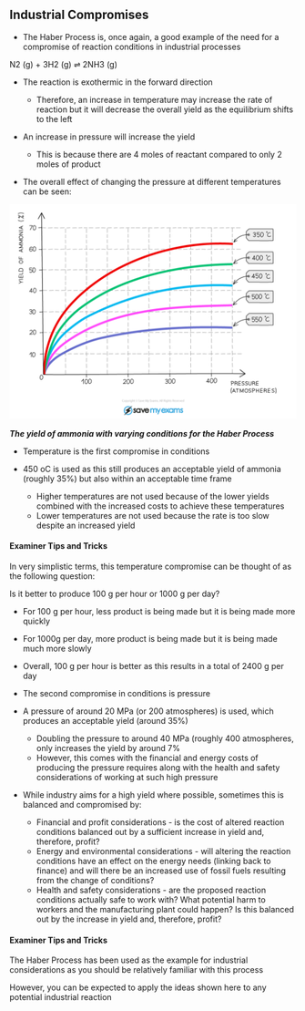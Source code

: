## Industrial Compromises

* The Haber Process is, once again, a good example of the need for a compromise of reaction conditions in industrial processes

N2 (g) + 3H2 (g) ⇌ 2NH3 (g)

* The reaction is exothermic in the forward direction

  + Therefore, an increase in temperature may increase the rate of reaction but it will decrease the overall yield as the equilibrium shifts to the left
* An increase in pressure will increase the yield

  + This is because there are 4 moles of reactant compared to only 2 moles of product

* The overall effect of changing the pressure at different temperatures can be seen:

![Conditions for Haber process, IGCSE & GCSE Chemistry revision notes](Conditions-for-Haber-process.png)

***The yield of ammonia with varying conditions for the Haber Process***

* Temperature is the first compromise in conditions
* 450 oC is used as this still produces an acceptable yield of ammonia (roughly 35%) but also within an acceptable time frame

  + Higher temperatures are not used because of the lower yields combined with the increased costs to achieve these temperatures
  + Lower temperatures are not used because the rate is too slow despite an increased yield

#### Examiner Tips and Tricks

In very simplistic terms, this temperature compromise can be thought of as the following question:

Is it better to produce 100 g per hour or 1000 g per day?

* For 100 g per hour, less product is being made but it is being made more quickly
* For 1000g per day, more product is being made but it is being made much more slowly
* Overall, 100 g per hour is better as this results in a total of 2400 g per day

* The second compromise in conditions is pressure
* A pressure of around 20 MPa (or 200 atmospheres) is used, which produces an acceptable yield (around 35%)

  + Doubling the pressure to around 40 MPa (roughly 400 atmospheres, only increases the yield by around 7%
  + However, this comes with the financial and energy costs of producing the pressure requires along with the health and safety considerations of working at such high pressure
* While industry aims for a high yield where possible, sometimes this is balanced and compromised by:

  + Financial and profit considerations - is the cost of altered reaction conditions balanced out by a sufficient increase in yield and, therefore, profit?
  + Energy and environmental considerations - will altering the reaction conditions have an effect on the energy needs (linking back to finance) and will there be an increased use of fossil fuels resulting from the change of conditions?
  + Health and safety considerations - are the proposed reaction conditions actually safe to work with? What potential harm to workers and the manufacturing plant could happen? Is this balanced out by the increase in yield and, therefore, profit?

#### Examiner Tips and Tricks

The Haber Process has been used as the example for industrial considerations as you should be relatively familiar with this process

However, you can be expected to apply the ideas shown here to any potential industrial reaction